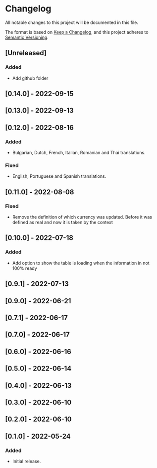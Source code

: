 # Changelog

All notable changes to this project will be documented in this file.

The format is based on [Keep a Changelog](https://keepachangelog.com/en/1.0.0/),
and this project adheres to [Semantic Versioning](https://semver.org/spec/v2.0.0.html).

## [Unreleased]

### Added

- Add github folder

## [0.14.0] - 2022-09-15

## [0.13.0] - 2022-09-13

## [0.12.0] - 2022-08-16

### Added

- Bulgarian, Dutch, French, Italian, Romanian and Thai translations.

### Fixed

- English, Portuguese and Spanish translations.

## [0.11.0] - 2022-08-08

### Fixed

- Remove the definition of which currency was updated. Before it was defined as real and now it is taken by the context

## [0.10.0] - 2022-07-18

### Added

- Add option to show the table is loading when the information in not 100% ready

## [0.9.1] - 2022-07-13

## [0.9.0] - 2022-06-21

## [0.7.1] - 2022-06-17

## [0.7.0] - 2022-06-17

## [0.6.0] - 2022-06-16

## [0.5.0] - 2022-06-14

## [0.4.0] - 2022-06-13

## [0.3.0] - 2022-06-10

## [0.2.0] - 2022-06-10

## [0.1.0] - 2022-05-24

### Added

- Initial release.
